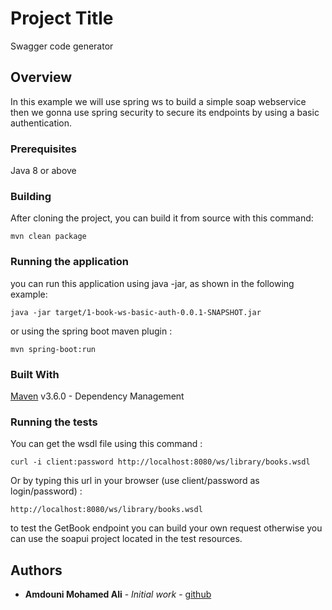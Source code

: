 # Project Title

Swagger code generator

## Overview

In this example we will use spring ws to build a simple soap webservice then we gonna use spring security to secure its endpoints
by using a basic authentication.

### Prerequisites

Java 8 or above

### Building

After cloning the project, you can build it from source with this command:

```
mvn clean package
```

### Running the application

you can run this application using java -jar, as shown in the following example:

```
java -jar target/1-book-ws-basic-auth-0.0.1-SNAPSHOT.jar
```

or using the spring boot maven plugin :

```
mvn spring-boot:run
```

### Built With

[Maven](https://maven.apache.org/) v3.6.0 - Dependency Management


### Running the tests

You can get the wsdl file using this command :
```
curl -i client:password http://localhost:8080/ws/library/books.wsdl
```

Or by typing this url in your browser (use client/password as login/password) :
```
http://localhost:8080/ws/library/books.wsdl
```

to test the GetBook endpoint you can build your own request otherwise you can use the soapui project located in the test resources.

## Authors

* **Amdouni Mohamed Ali** - *Initial work* - [github](https://github.com/amdouni-mohamed-ali)
